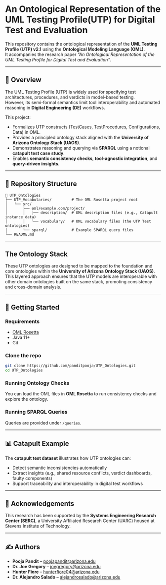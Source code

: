 # An Ontological Representation of the UML Testing Profile(UTP) for Digital Test and Evaluation

This repository contains the ontological representation of the **UML Testing Profile (UTP) v2.1** using the **Ontological Modeling Language (OML)**.  
It accompanies the research paper *"An Ontological Representation of the UML Testing Profile for Digital Test and Evaluation"*.

---

## 📖 Overview
The UML Testing Profile (UTP) is widely used for specifying test architectures, procedures, and verdicts in model-based testing.  
However, its semi-formal semantics limit tool interoperability and automated reasoning in **Digital Engineering (DE)** workflows.  

This project:
- Formalizes UTP constructs (TestCases, TestProcedures, Configurations, Data) in OML.
- Provides a principled ontology stack aligned with the **University of Arizona Ontology Stack (UAOS)**.
- Demonstrates reasoning and querying via **SPARQL** using a notional **catapult test case study**.
- Enables **semantic consistency checks**, **tool-agnostic integration**, and **query-driven insights**.

---

## 📂 Repository Structure
```
📁 UTP_Ontologies
├── UTP_Vocabularies/         # The OML Rosetta project root
│   └── src/
│       ├── oml/example.com/project/
│       │   ├── description/  # OML description files (e.g., Catapult instance data)
│       │   └── vocabulary/   # OML vocabulary files (the UTP Test ontologies)
│       └── sparql/           # Example SPARQL query files
└── README.md
```

---
## The Ontology Stack

These UTP ontologies are designed to be mapped to the foundation and core ontologies within the **University of Arizona Ontology Stack (UAOS)**. This layered approach ensures that the UTP models are interoperable with other domain ontologies built on the same stack, promoting consistency and cross-domain analysis.

---

## 🚀 Getting Started

### Requirements
- [OML Rosetta](https://github.com/opencaesar/oml-rosetta)  
- Java 11+  
- Git  

### Clone the repo
```bash
git clone https://github.com/panditpooja/UTP_Ontologies.git
cd UTP_Ontologies
```

### Running Ontology Checks
You can load the OML files in **OML Rosetta** to run consistency checks and explore the ontology.

### Running SPARQL Queries
Queries are provided under `/queries`.

---

## 📊 Catapult Example
The **catapult test dataset** illustrates how UTP ontologies can:  
- Detect semantic inconsistencies automatically  
- Extract insights (e.g., shared resource conflicts, verdict dashboards, faulty components)  
- Support traceability and interoperability in digital test workflows
  
---
<!--
## 📜 Citation
If you use the artifacts or concepts from this work in your research, please cite our paper.

> P. Pandit, J. Gregory, H. Fiore, and A. Salado,  
> *"An Ontological Representation of the UML Testing Profile for Digital Test and Evaluation,"* 2025.  

---
-->

## 🤝 Acknowledgements
This research has been supported by the **Systems Engineering Research Center (SERC)**, a University Affiliated Research Center (UARC) housed at Stevens Institute of Technology.

---

## ✍️ Authors
- **Pooja Pandit** – poojapandit@arizona.edu  
- **Dr. Joe Gregory** – joegregory@arizona.edu  
- **Hunter Fiore** – hunterfiore04@arizona.edu  
- **Dr. Alejandro Salado** – alejandrosalado@arizona.edu  
